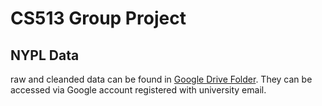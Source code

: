 # CS513 Group Project

## NYPL Data
raw and cleanded data can be found in [Google Drive Folder](https://drive.google.com/drive/folders/1FaB-ALfXPfsJnKVmrxm5h40c_2JqpLGO?usp=sharing). They can be accessed via Google account registered with university email.